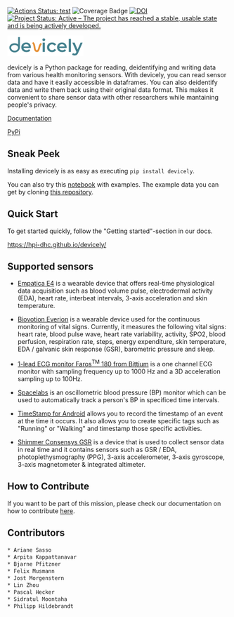 [![Actions Status: test](https://github.com/hpi-dhc/devicely/workflows/test/badge.svg)](https://github.com/hpi-dhc/devicely/actions/workflows/test.yml)
![Coverage Badge](https://img.shields.io/endpoint?url=https://gist.githubusercontent.com/jostmorgenstern/270a0114dfad9251945a146dd6d29fa6/raw/devicely_coverage_main.json)
[![DOI](https://zenodo.org/badge/279395106.svg)](https://zenodo.org/badge/latestdoi/279395106)
[![Project Status: Active – The project has reached a stable, usable state and is being actively developed.](https://www.repostatus.org/badges/latest/active.svg)](https://www.repostatus.org/#active)

![Devicely Logo](/imgs/logo/devicely-logo.png)

devicely is a Python package for reading, deidentifying and writing data from various health monitoring sensors.
With devicely, you can read sensor data and have it easily accessible in dataframes.
You can also deidentify data and write them back using their original data format. This makes it convenient to share sensor data with other researchers while mantaining people's privacy.

[Documentation](https://hpi-dhc.github.io/devicely/)

[PyPi](https://pypi.org/project/devicely/)

## Sneak Peek

Installing devicely is as easy as executing `pip install devicely`.

You can also try this [notebook](https://github.com/hpi-dhc/devicely/blob/main/example.ipynb) with examples.
The example data you can get by cloning [this repository](https://github.com/jostmorgenstern/devicely-documentation-sample-data).

## Quick Start

To get started quickly, follow the "Getting started"-section in our docs.

https://hpi-dhc.github.io/devicely/


## Supported sensors

- [Empatica E4](https://e4.empatica.com/e4-wristband) is a wearable device that offers real-time physiological data acquisition such as blood volume pulse, electrodermal activity (EDA), heart rate, interbeat intervals, 3-axis acceleration and skin temperature.

- [Biovotion Everion](https://www.biovotion.com/everion/) is a wearable device used for the continuous monitoring of vital signs. Currently, it measures the following vital signs: heart rate, blood pulse wave, heart rate variability, activity, SPO2, blood perfusion, respiration rate, steps, energy expenditure, skin temperature, EDA / galvanic skin response (GSR), barometric pressure and sleep.

- [1-lead ECG monitor Faros<sup>TM</sup> 180 from Bittium](https://shop.bittium.com/product/36/bittium-faros-180-solution-pack) is a one channel ECG monitor with sampling frequency up to 1000 Hz and a 3D acceleration sampling up to 100Hz.

- [Spacelabs](https://www.spacelabshealthcare.com/products/diagnostic-cardiology/abp-monitoring/90217a/) is an oscillometric blood pressure (BP) monitor which can be used to automatically track a person's BP in specificed time intervals.

- [TimeStamp for Android](https://play.google.com/store/apps/details?id=gj.timestamp&hl=en) allows you to record the timestamp of an event at the time it occurs. It also allows you to create specific tags such as "Running" or "Walking" and timestamp those specific activities.

- [Shimmer Consensys GSR](https://www.shimmersensing.com/products/gsr-optical-pulse-development-kit#specifications-tab) is a device that is used to collect sensor data in real time and it contains sensors such as GSR / EDA, photoplethysmography (PPG), 3-axis accelerometer, 3-axis gyroscope, 3-axis magnetometer & integrated altimeter. 

## How to Contribute

If you want to be part of this mission, please check our documentation on how to contribute [here](https://hpi-dhc.github.io/devicely/contribution.html).

## Contributors

```
* Ariane Sasso
* Arpita Kappattanavar
* Bjarne Pfitzner
* Felix Musmann
* Jost Morgenstern
* Lin Zhou
* Pascal Hecker
* Sidratul Moontaha
* Philipp Hildebrandt
```
